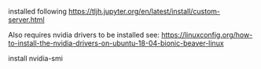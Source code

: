 installed following
https://tljh.jupyter.org/en/latest/install/custom-server.html

Also requires nvidia drivers to be installed see: https://linuxconfig.org/how-to-install-the-nvidia-drivers-on-ubuntu-18-04-bionic-beaver-linux

install nvidia-smi 


